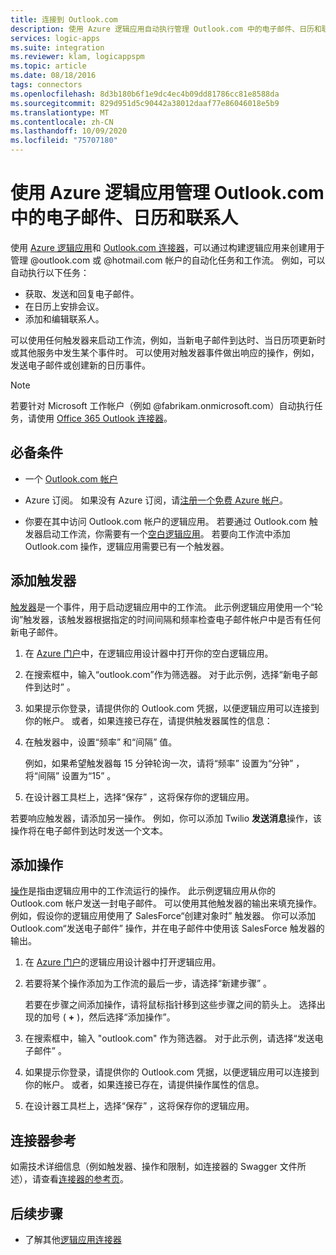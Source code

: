 ```yaml
---
title: 连接到 Outlook.com
description: 使用 Azure 逻辑应用自动执行管理 Outlook.com 中的电子邮件、日历和联系人的任务和工作流
services: logic-apps
ms.suite: integration
ms.reviewer: klam, logicappspm
ms.topic: article
ms.date: 08/18/2016
tags: connectors
ms.openlocfilehash: 8d3b180b6f1e9dc4ec4b09dd81786cc81e8588da
ms.sourcegitcommit: 829d951d5c90442a38012daaf77e86046018e5b9
ms.translationtype: MT
ms.contentlocale: zh-CN
ms.lasthandoff: 10/09/2020
ms.locfileid: "75707180"
---
```

# <a name="manage-email-calendars-and-contacts-in-outlookcom-by-using-azure-logic-apps"></a>使用 Azure 逻辑应用管理 Outlook.com 中的电子邮件、日历和联系人

使用 [Azure 逻辑应用](../logic-apps/logic-apps-overview.md)和 [Outlook.com 连接器](/connectors/outlook/)，可以通过构建逻辑应用来创建用于管理 @outlook.com 或 @hotmail.com 帐户的自动化任务和工作流。 例如，可以自动执行以下任务：

* 获取、发送和回复电子邮件。
* 在日历上安排会议。
* 添加和编辑联系人。

可以使用任何触发器来启动工作流，例如，当新电子邮件到达时、当日历项更新时或其他服务中发生某个事件时。 可以使用对触发器事件做出响应的操作，例如，发送电子邮件或创建新的日历事件。

> [!NOTE]
> 若要针对 Microsoft 工作帐户（例如 @fabrikam.onmicrosoft.com）自动执行任务，请使用 [Office 365 Outlook 连接器](../connectors/connectors-create-api-office365-outlook.md)。

## <a name="prerequisites"></a>必备条件

* 一个 [Outlook.com 帐户](https://outlook.live.com/owa/)

* Azure 订阅。 如果没有 Azure 订阅，请[注册一个免费 Azure 帐户](https://azure.microsoft.com/free/)。 

* 你要在其中访问 Outlook.com 帐户的逻辑应用。 若要通过 Outlook.com 触发器启动工作流，你需要有一个[空白逻辑应用](../logic-apps/quickstart-create-first-logic-app-workflow.md)。 若要向工作流中添加 Outlook.com 操作，逻辑应用需要已有一个触发器。

## <a name="add-a-trigger"></a>添加触发器

[触发器](../logic-apps/logic-apps-overview.md#logic-app-concepts)是一个事件，用于启动逻辑应用中的工作流。 此示例逻辑应用使用一个“轮询”触发器，该触发器根据指定的时间间隔和频率检查电子邮件帐户中是否有任何新电子邮件。

1. 在 [Azure 门户](https://portal.azure.com)中，在逻辑应用设计器中打开你的空白逻辑应用。

1. 在搜索框中，输入“outlook.com”作为筛选器。 对于此示例，选择“新电子邮件到达时”  。

1. 如果提示你登录，请提供你的 Outlook.com 凭据，以便逻辑应用可以连接到你的帐户。 或者，如果连接已存在，请提供触发器属性的信息：

1. 在触发器中，设置“频率”  和“间隔”  值。

   例如，如果希望触发器每 15 分钟轮询一次，请将“频率”  设置为“分钟”  ，将“间隔”  设置为“15”  。

1. 在设计器工具栏上，选择“保存”  ，这将保存你的逻辑应用。

若要响应触发器，请添加另一操作。 例如，你可以添加 Twilio **发送消息**操作，该操作将在电子邮件到达时发送一个文本。

## <a name="add-an-action"></a>添加操作

[操作](../logic-apps/logic-apps-overview.md#logic-app-concepts)是指由逻辑应用中的工作流运行的操作。 此示例逻辑应用从你的 Outlook.com 帐户发送一封电子邮件。 可以使用其他触发器的输出来填充操作。 例如，假设你的逻辑应用使用了 SalesForce“创建对象时”  触发器。 你可以添加 Outlook.com“发送电子邮件”  操作，并在电子邮件中使用该 SalesForce 触发器的输出。

1. 在 [Azure 门户](https://portal.azure.com)的逻辑应用设计器中打开逻辑应用。

1. 若要将某个操作添加为工作流的最后一步，请选择“新建步骤”  。 

   若要在步骤之间添加操作，请将鼠标指针移到这些步骤之间的箭头上。 选择出现的加号 ( **+** )，然后选择“添加操作”。 

1. 在搜索框中，输入 "outlook.com" 作为筛选器。 对于此示例，请选择“发送电子邮件”  。 

1. 如果提示你登录，请提供你的 Outlook.com 凭据，以便逻辑应用可以连接到你的帐户。 或者，如果连接已存在，请提供操作属性的信息。

1. 在设计器工具栏上，选择“保存”  ，这将保存你的逻辑应用。

## <a name="connector-reference"></a>连接器参考

如需技术详细信息（例如触发器、操作和限制，如连接器的 Swagger 文件所述），请查看[连接器的参考页](/connectors/outlook/)。 

## <a name="next-steps"></a>后续步骤

* 了解其他[逻辑应用连接器](../connectors/apis-list.md)

